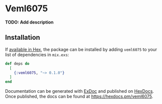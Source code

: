 # Veml6075

**TODO: Add description**

## Installation

If [available in Hex](https://hex.pm/docs/publish), the package can be installed
by adding `veml6075` to your list of dependencies in `mix.exs`:

```elixir
def deps do
  [
    {:veml6075, "~> 0.1.0"}
  ]
end
```

Documentation can be generated with [ExDoc](https://github.com/elixir-lang/ex_doc)
and published on [HexDocs](https://hexdocs.pm). Once published, the docs can
be found at <https://hexdocs.pm/veml6075>.

